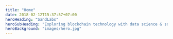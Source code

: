 ```yaml
---
title: "Home"
date: 2018-02-12T15:37:57+07:00
heroHeading: "SandLabs"
heroSubHeading: "Exploring blockchain technology with data science & software"
heroBackground: "images/hero.jpg"
---
```

